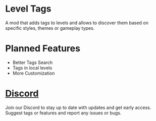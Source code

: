 # Level Tags

A mod that adds tags to levels and allows to discover them based on specific styles, themes or gameplay types.

# Planned Features
- Better Tags Search
- Tags in local levels
- More Customization

# [Discord](https://discord.gg/6GXYHf9WTB)
Join our Discord to stay up to date with updates and get early access.
Suggest tags or features and report any issues or bugs.